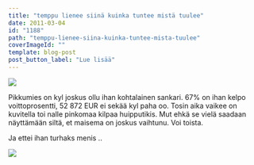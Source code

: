 ```yaml
---
title: "temppu lienee siinä kuinka tuntee mistä tuulee"
date: 2011-03-04
id: "1188"
path: "temppu-lienee-siina-kuinka-tuntee-mista-tuulee"
coverImageId: ""
template: blog-post
post_button_label: "Lue lisää"
---
```


[![](/images/pikkumies2.jpg)](/images/pikkumies2.jpg)

Pikkumies on kyl joskus ollu ihan kohtalainen sankari. 67% on ihan kelpo voittoprosentti, 52 872 EUR ei sekää kyl paha oo. Tosin aika vaikee on kuvitella toi nalle pinkomaa kilpaa huipputikis. Mut ehkä se vielä saadaan näyttämään siltä, et maisema on joskus vaihtunu. Voi toista.

Ja ettei ihan turhaks menis ..

[![](/images/nimet%25C3%25B6n9.jpg)](https://lh4.googleusercontent.com/--wzjDbsbEQM/TXFbUNpyaXI/AAAAAAAAACU/goIDqVYlEM4/s1600/nimet%25C3%25B6n9.jpg)
